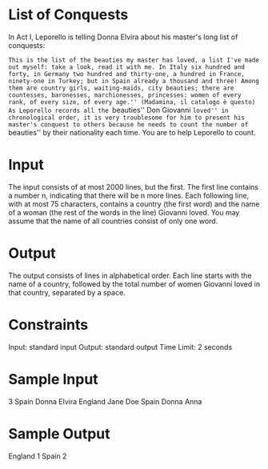 # List of Conquests

In Act I, Leporello is telling Donna Elvira about his master's long list of conquests:

``This is the list of the beauties my master has loved, a list I've made out myself: take a look, read it with me. In Italy six hundred and forty, in Germany two hundred and thirty-one, a hundred in France, ninety-one in Turkey; but in Spain already a thousand and three! Among them are country girls, waiting-maids, city beauties; there are countesses, baronesses, marchionesses, princesses: women of every rank, of every size, of every age.'' (Madamina, il catalogo è questo)
As Leporello records all the ``beauties'' Don Giovanni ``loved'' in chronological order, it is very troublesome for him to present his master's conquest to others because he needs to count the number of ``beauties'' by their nationality each time. You are to help Leporello to count.

# Input

The input consists of at most 2000 lines, but the first. The first line contains a number n, indicating that there will be n more lines. Each following line, with at most 75 characters, contains a country (the first word) and the name of a woman (the rest of the words in the line) Giovanni loved. You may assume that the name of all countries consist of only one word.

# Output

The output consists of lines in alphabetical order. Each line starts with the name of a country, followed by the total number of women Giovanni loved in that country, separated by a space.

# Constraints

Input: standard input
Output: standard output
Time Limit: 2 seconds

# Sample Input

3
Spain Donna Elvira
England Jane Doe
Spain Donna Anna

# Sample Output

England 1
Spain 2
